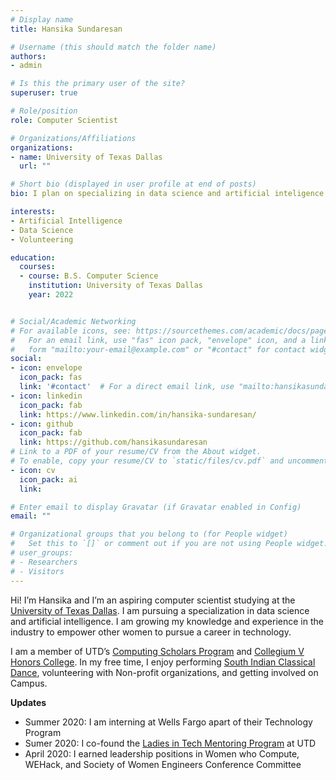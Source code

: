 ```yaml
---
# Display name
title: Hansika Sundaresan

# Username (this should match the folder name)
authors:
- admin

# Is this the primary user of the site?
superuser: true

# Role/position
role: Computer Scientist

# Organizations/Affiliations
organizations:
- name: University of Texas Dallas
  url: ""

# Short bio (displayed in user profile at end of posts)
bio: I plan on specializing in data science and artificial inteligence. 

interests:
- Artificial Intelligence
- Data Science
- Volunteering

education:
  courses:
  - course: B.S. Computer Science
    institution: University of Texas Dallas
    year: 2022


# Social/Academic Networking
# For available icons, see: https://sourcethemes.com/academic/docs/page-builder/#icons
#   For an email link, use "fas" icon pack, "envelope" icon, and a link in the
#   form "mailto:your-email@example.com" or "#contact" for contact widget.
social:
- icon: envelope
  icon_pack: fas
  link: '#contact'  # For a direct email link, use "mailto:hansikasundaresan@gmail.com".
- icon: linkedin
  icon_pack: fab
  link: https://www.linkedin.com/in/hansika-sundaresan/
- icon: github
  icon_pack: fab
  link: https://github.com/hansikasundaresan
# Link to a PDF of your resume/CV from the About widget.
# To enable, copy your resume/CV to `static/files/cv.pdf` and uncomment the lines below.
- icon: cv
  icon_pack: ai
  link:

# Enter email to display Gravatar (if Gravatar enabled in Config)
email: ""

# Organizational groups that you belong to (for People widget)
#   Set this to `[]` or comment out if you are not using People widget.
# user_groups:
# - Researchers
# - Visitors
---
```


Hi! I’m Hansika and I’m an aspiring computer scientist studying at the [University of Texas Dallas](https://www.utdallas.edu/). I am pursuing a specialization in data science and artificial intelligence. I am growing my knowledge and experience in the industry to empower other women to pursue a career in technology. 

I am a member of UTD’s [Computing Scholars Program](http://cs.utdallas.edu/computingscholars/) and [Collegium V Honors College](https://honors.utdallas.edu/cv). In my free time, I enjoy performing [South Indian Classical Dance](https://www.youtube.com/watch?v=PjbCD_Oak6o), volunteering with Non-profit organizations, and getting involved on Campus. 


**Updates**

- Summer 2020: I am interning at Wells Fargo apart of their Technology Program
- Sumer 2020: I co-found the [Ladies in Tech Mentoring Program](https://hansikasundaresan.github.io/LadiesInTech/) at UTD
- April 2020: I earned leadership positions in Women who Compute, WEHack, and Society of Women Engineers Conference Committee
